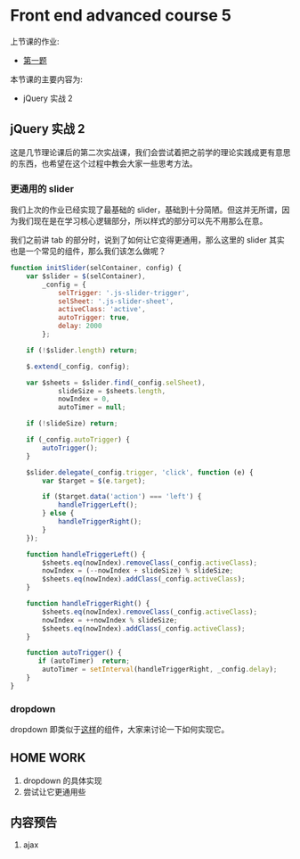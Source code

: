 # Front end advanced course 5

上节课的作业:

- [第一题](http://poppinlp.github.io/front-end-appetizers/homework/jquery4/1.html)

本节课的主要内容为:

- jQuery 实战 2

## jQuery 实战 2

这是几节理论课后的第二次实战课，我们会尝试着把之前学的理论实践成更有意思的东西，也希望在这个过程中教会大家一些思考方法。

### 更通用的 slider

我们上次的作业已经实现了最基础的 slider，基础到十分简陋。但这并无所谓，因为我们现在是在学习核心逻辑部分，所以样式的部分可以先不用那么在意。

我们之前讲 tab 的部分时，说到了如何让它变得更通用，那么这里的 slider 其实也是一个常见的组件，那么我们该怎么做呢？

```js
function initSlider(selContainer, config) {
    var $slider = $(selContainer),
        _config = {
            selTrigger: '.js-slider-trigger',
            selSheet: '.js-slider-sheet',
            activeClass: 'active',
            autoTrigger: true,
            delay: 2000
        };

    if (!$slider.length) return;

    $.extend(_config, config);

    var $sheets = $slider.find(_config.selSheet),
            slideSize = $sheets.length,
            nowIndex = 0,
            autoTimer = null;

    if (!slideSize) return;

    if (_config.autoTrigger) {
        autoTrigger();
    }

    $slider.delegate(_config.trigger, 'click', function (e) {
        var $target = $(e.target);

        if ($target.data('action') === 'left') {
            handleTriggerLeft();
        } else {
            handleTriggerRight();
        }
    });

    function handleTriggerLeft() {
        $sheets.eq(nowIndex).removeClass(_config.activeClass);
        nowIndex = (--nowIndex + slideSize) % slideSize;
        $sheets.eq(nowIndex).addClass(_config.activeClass);
    }

    function handleTriggerRight() {
        $sheets.eq(nowIndex).removeClass(_config.activeClass);
        nowIndex = ++nowIndex % slideSize;
        $sheets.eq(nowIndex).addClass(_config.activeClass);
    }

    function autoTrigger() {
       if (autoTimer)  return;
        autoTimer = setInterval(handleTriggerRight, _config.delay);
    }
}
```

### dropdown

dropdown 即类似于[这样](http://getbootstrap.com/javascript/#dropdowns)的组件，大家来讨论一下如何实现它。

## HOME WORK

1. dropdown 的具体实现
2. 尝试让它更通用些

## 内容预告

1. ajax
